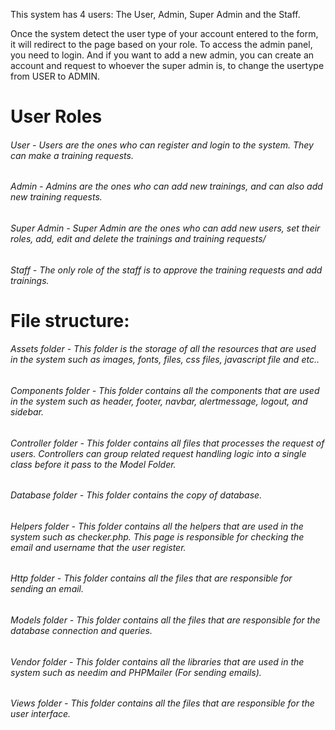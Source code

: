 This system has 4 users:
The User, Admin, Super Admin and the Staff.

Once the system detect the user type of your account entered to the form, it will redirect to the page based on your role.
To access the admin panel, you need to login. And if you want to add a new admin, you can create an account and request to whoever the super admin is, to change the usertype from USER to ADMIN.

# User Roles
###### User - Users are the ones who can register and login to the system. They can make a training requests.

###### Admin - Admins are the ones who can add new trainings, and can also add new training requests.

###### Super Admin - Super Admin are the ones who can add new users, set their roles, add, edit and delete the trainings and training requests/

###### Staff - The only role of the staff is to approve the training requests and add trainings. 

# File structure:

###### Assets folder - This folder is the storage of all the resources that are used in the system such as images, fonts, files, css files, javascript file and etc..

###### Components folder - This folder contains all the components that are used in the system such as header, footer, navbar, alertmessage, logout, and sidebar.

###### Controller folder - This folder contains all files that processes the request of users. Controllers can group related request handling logic into a single class before it pass to the Model Folder.

###### Database folder - This folder contains the copy of database.

###### Helpers folder - This folder contains all the helpers that are used in the system such as checker.php. This page is responsible for checking the email and username that the user register.

###### Http folder - This folder contains all the files that are responsible for sending an email.

###### Models folder - This folder contains all the files that are responsible for the database connection and queries.

###### Vendor folder - This folder contains all the libraries that are used in the system such as needim and PHPMailer (For sending emails).

###### Views folder - This folder contains all the files that are responsible for the user interface.
